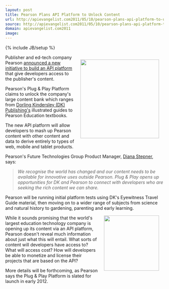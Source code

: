 ```yaml
---
layout: post
title: Pearson Plans API Platform to Unlock Content
url: http://apievangelist.com2011/05/10/pearson-plans-api-platform-to-unlock-content/
source: http://apievangelist.com2011/05/10/pearson-plans-api-platform-to-unlock-content/
domain: apievangelist.com2011
image: 
---
```

{% include JB/setup %}
<img style="padding: 15px;" src="http://kinlane-productions.s3.amazonaws.com/publishing/pearson-publishing-logo.jpg" alt="" width="250" align="right" />Publisher and ed-tech company Pearson <a title="announced a new initiative to build an API platform" href="http://www.pearson.com/media-1/announcements/?i=1432">announced a new initiative to build an API platform</a> that give developers access to the publisher's content.<p></p>
Pearson's Plug &amp; Play Platform claims to unlock the company's large content bank which ranges from <a title="Dorling Kindersley (DK) Publishing" href="http://us.dk.com/">Dorling Kindersley (DK) Publishing's</a> illustrated guides to Pearson Education textbooks.<p></p>
The new API platform will allow developers to mash up Pearson content with other content and data to derive entirely to types of web, mobile and tablet products.<p></p>
Pearson's Future Technologies Group Product Manager, <a title="Diane Stepner" href="http://www.linkedin.com/in/dianas">Diana Stepner</a>, says:
<blockquote><em>We recognise the world has changed and our content needs to be available for innovative uses outside Pearson. Plug &amp; Play opens up opportunities for DK and Pearson to connect with developers who are seeking the rich content we can share.</em></blockquote>
Pearson will be running initial platform tests using DK's Eyewitness Travel Guide material, then moving on to a wider range of subjects from science and natural history to gardening, parenting and early learning.<img style="padding: 15px;" src="http://kinlane-productions.s3.amazonaws.com/publishing/dk-publishing.gif" alt="" width="175" align="right" /><p></p>
While it sounds promising that the world's largest education technology company is opening up its content via an API platform, Pearson doesn't reveal much information about just what this will entail.  What sorts of content will developers have access to?  What will access cost?  How will developers be able to monetize and license their projects that are based on the API?<p></p>
More details will be forthcoming, as Pearson says the Plug &amp; Play Platform is slated for launch in early 2012.
